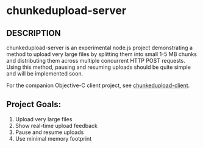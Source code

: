 chunkedupload-server
=============

## DESCRIPTION

chunkedupload-server is an experimental node.js project demonstrating a
method to upload very large files by splitting them into small 1-5 MB chunks
and distributing them across multiple concurrent HTTP POST requests. Using
this method, pausing and resuming uploads should be quite simple and will be
implemented soon.

For the companion Objective-C client project, see [chunkedupload-client](http://github.com/kainosnoema/chunkedupload-client).

## Project Goals:

1. Upload very large files
1. Show real-time upload feedback
1. Pause and resume uploads
1. Use minimal memory footprint
